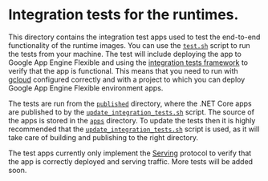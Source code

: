 # Integration tests for the runtimes.
This directory contains the integration test apps used to test the end-to-end functionality of the runtime images. You can use the [`test.sh`](../tools/test.sh) script to run the tests from your machine. The test will include deploying the app to Google App Engine Flexible and using the [integration tests framework](https://github.com/GoogleCloudPlatform/runtimes-common/tree/master/integration_tests) to verify that the app is functional. This means that you need to run with [gcloud](https://cloud.google.com/sdk/gcloud/) configured correctly and with a project to which you can deploy Google App Engine Flexible environment apps.

The tests are run from the [`published`](./published) directory, where the .NET Core apps are published to by the [`update_integration_tests.sh`](../tools/update_integration_tests.sh) script. The source of the apps is stored in the [`apps`](./apps) directory. To update the tests then it is highly recommended that the [`update_integration_tests.sh`](../tools/update_integration_tests.sh) script is used, as it will take care of building and publishing to the right directory.

The test apps currently only implement the [Serving](https://github.com/GoogleCloudPlatform/runtimes-common/tree/master/integration_tests#serving-root) protocol to verify that the app is correctly deployed and serving traffic. More tests will be added soon.
